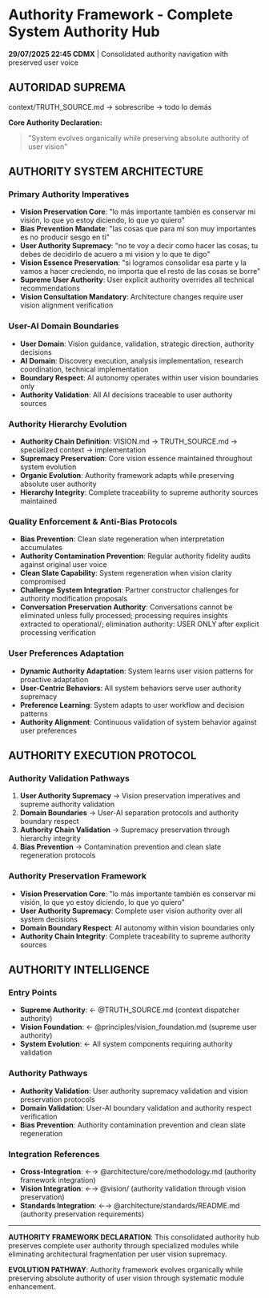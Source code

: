 # Authority Framework - Complete System Authority Hub

**29/07/2025 22:45 CDMX** | Consolidated authority navigation with preserved user voice

## AUTORIDAD SUPREMA
context/TRUTH_SOURCE.md → sobrescribe → todo lo demás

**Core Authority Declaration:**
> "System evolves organically while preserving absolute authority of user vision"

## AUTHORITY SYSTEM ARCHITECTURE

### **Primary Authority Imperatives**
- **Vision Preservation Core**: "lo más importante también es conservar mi visión, lo que yo estoy diciendo, lo que yo quiero"
- **Bias Prevention Mandate**: "las cosas que para mí son muy importantes es no producir sesgo en ti"
- **User Authority Supremacy**: "no te voy a decir como hacer las cosas, tu debes de decidirlo de acuero a mi vision y lo que te digo"
- **Vision Essence Preservation**: "si logramos consolidar esa parte y la vamos a hacer creciendo, no importa que el resto de las cosas se borre"
- **Supreme User Authority**: User explicit authority overrides all technical recommendations
- **Vision Consultation Mandatory**: Architecture changes require user vision alignment verification

### **User-AI Domain Boundaries** 
- **User Domain**: Vision guidance, validation, strategic direction, authority decisions
- **AI Domain**: Discovery execution, analysis implementation, research coordination, technical implementation
- **Boundary Respect**: AI autonomy operates within user vision boundaries only
- **Authority Validation**: All AI decisions traceable to user authority sources

### **Authority Hierarchy Evolution**
- **Authority Chain Definition**: VISION.md → TRUTH_SOURCE.md → specialized context → implementation
- **Supremacy Preservation**: Core vision essence maintained throughout system evolution
- **Organic Evolution**: Authority framework adapts while preserving absolute user authority
- **Hierarchy Integrity**: Complete traceability to supreme authority sources maintained

### **Quality Enforcement & Anti-Bias Protocols**
- **Bias Prevention**: Clean slate regeneration when interpretation accumulates
- **Authority Contamination Prevention**: Regular authority fidelity audits against original user voice
- **Clean Slate Capability**: System regeneration when vision clarity compromised
- **Challenge System Integration**: Partner constructor challenges for authority modification proposals
- **Conversation Preservation Authority**: Conversations cannot be eliminated unless fully processed; processing requires insights extracted to operational/; elimination authority: USER ONLY after explicit processing verification

### **User Preferences Adaptation**
- **Dynamic Authority Adaptation**: System learns user vision patterns for proactive adaptation
- **User-Centric Behaviors**: All system behaviors serve user authority supremacy
- **Preference Learning**: System adapts to user workflow and decision patterns
- **Authority Alignment**: Continuous validation of system behavior against user preferences

## AUTHORITY EXECUTION PROTOCOL

### **Authority Validation Pathways**
1. **User Authority Supremacy** → Vision preservation imperatives and supreme authority validation
2. **Domain Boundaries** → User-AI separation protocols and authority boundary respect
3. **Authority Chain Validation** → Supremacy preservation through hierarchy integrity
4. **Bias Prevention** → Contamination prevention and clean slate regeneration protocols

### **Authority Preservation Framework**
- **Vision Preservation Core**: "lo más importante también es conservar mi visión, lo que yo estoy diciendo, lo que yo quiero"
- **User Authority Supremacy**: Complete user vision authority over all system decisions
- **Domain Boundary Respect**: AI autonomy within vision boundaries only
- **Authority Chain Integrity**: Complete traceability to supreme authority sources

## AUTHORITY INTELLIGENCE

### **Entry Points**
- **Supreme Authority**: ← @TRUTH_SOURCE.md (context dispatcher authority)
- **Vision Foundation**: ← @principles/vision_foundation.md (supreme user authority)
- **System Evolution**: ← All system components requiring authority validation

### **Authority Pathways**
- **Authority Validation**: User authority supremacy validation and vision preservation protocols
- **Domain Validation**: User-AI boundary validation and authority respect verification  
- **Bias Prevention**: Authority contamination prevention and clean slate regeneration

### **Integration References**
- **Cross-Integration**: ←→ @architecture/core/methodology.md (authority framework integration)
- **Vision Integration**: ←→ @vision/ (authority validation through vision preservation)
- **Standards Integration**: ←→ @architecture/standards/README.md (authority preservation requirements)

---

**AUTHORITY FRAMEWORK DECLARATION**: This consolidated authority hub preserves complete user authority through specialized modules while eliminating architectural fragmentation per user vision supremacy.

**EVOLUTION PATHWAY**: Authority framework evolves organically while preserving absolute authority of user vision through systematic module enhancement.